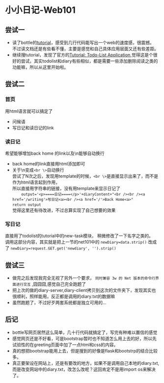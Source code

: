 # 小小日记-Web101

## 尝试一
- 读了bottle的[tutorial](bottlepy.org/docs/dev/tutorial.html)，感受到几行代码能写出一个web的速度感，很震撼。  
不过读文档还是有些看不懂，主要是感觉和自己具体应用层面又还有些差距。  
- 继续搜tutorial，发现了官方的[Tutorial: Todo-List Application](http://bottlepy.org/docs/dev/tutorial_app.html),觉得这是个很好的尝试，其实todolist和diary有些相似，都是需要一些添加删除阅读之类的功能嘛，所以从这里开始啦。

## 尝试二
### 首页
用html语言就可以搞定了
- 问候语
- 写日记和读日记的link

### 读日记
希望能够增加back home 的link以及\n能够自动换行  
- back home的link直接用html添加即可
- 关于\n变成```<br \>```自动换行  
尝试了N次之后，发现用template的时候，```<br \>```是直接显示出来了，而不是作为html语言起到作用，  
所以直接用字符串的链接，没有用template来显示日记了  
```    output='<p>====日记====</p>'+diaryContent+"<br /><br /><a href='/writing'>写日记<a><br /><a href='/'>Back Home<a>"```  
```return output```  
觉得这里还有待改进，不过总算实现了自己想要的效果

### 写日记
直接用了todolist的tutorial中的new-task模块，  稍微修改了一下名字之类的。   
调用这部分内容，其实就是把上一节的net101中的
```newDiary=data.strip()``` 改成了
```newDiary=request.GET.get('newdiary', '').strip()```

## 尝试三
- 做完之后发现我完全无视了另外一个要求，
```同时兼容 3w 的 Net 版本的命令行界面进行交互``` ,囧囧囧,感觉自己完全跑题了  
- 把上次的做的diary-server,diary-client拷贝到这次的文件夹下，发现其实也很顺利，照样能用，反正都是调用的diary.txt的数据嘛 
- 虽然跑题了，不过好歹两套系统都是独立可用的...

## 后记
- bottle写网页居然这么简单，几十行代码就搞定了，写完有种难以置信的感觉
- 感觉网页还是不好看，可是bootstrap暂时也不知道怎么用上去的好，所以先试验性的在greeting页面中加了一点html和css的内容。
- 真的想把bootstrap能用上去，但是搜到的好像是flask和bootstrp的结合比较多。
- 真正要架设在网站上，还是有要改的地方，如果不是调用自己本地的diary.txt,而是改变网站中的diary.txt，改怎么改呢？这回肯定不是用import os来解决了。